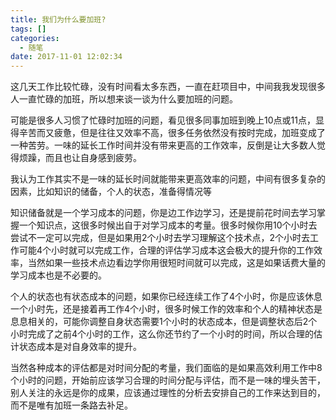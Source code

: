 ```yaml
---
title: 我们为什么要加班?
tags: []
categories:
  - 随笔
date: 2017-11-01 12:02:34
---
```


这几天工作比较忙碌，没有时间看太多东西，一直在赶项目中，中间我我发现很多人一直忙碌的加班，所以想来谈一谈为什么要加班的问题。

可能是很多人习惯了忙碌时加班的问题，看见很多同事加班到晚上10点或11点，显得辛苦而又疲惫，但是往往又效率不高，很多任务依然没有按时完成，加班变成了一种苦劳。一味的延长工作时间并没有带来更高的工作效率，反倒是让大多数人觉得烦躁，而且也让自身感到疲劳。

我认为工作其实不是一味的延长时间就能带来更高效率的问题，中间有很多复杂的因素，比如知识的储备，个人的状态，准备得情况等

知识储备就是一个学习成本的问题，你是边工作边学习，还是提前花时间去学习掌握一个知识点，这很多时候出自于对学习成本的考量。很多时候你用10个小时去尝试不一定可以完成，但是如果用2个小时去学习理解这个技术点，2个小时去工作可能4个小时就可以完成工作，合理的评估学习成本这会极大的提升你的工作效率，当然如果一些技术点边看边学你用很短时间就可以完成，这是如果话费大量的学习成本也是不必要的。

个人的状态也有状态成本的问题，如果你已经连续工作了4个小时，你是应该休息一个小时先，还是接着再工作4个小时，很多时候工作的效率和个人的精神状态是息息相关的，可能你调整自身状态需要1个小时的状态成本，但是调整状态后2个小时完成了之前4个小时的工作，这么你还节约了一个小时的时间，所以合理的估计状态成本是对自身效率的提升。

当然各种成本的评估都是对时间分配的考量，我们面临的是如果高效利用工作中8个小时的问题，开始前应该学习合理的时间分配与评估，而不是一味的埋头苦干，别人关注的永远是你的成果，应该通过理性的分析去安排自己的工作来达到目的，而不是唯有加班一条路去补足。
